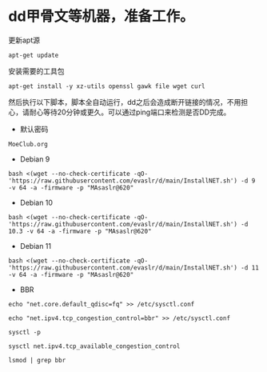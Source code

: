 # dd甲骨文等机器，准备工作。

更新apt源

```
apt-get update
```

安装需要的工具包

```
apt-get install -y xz-utils openssl gawk file wget curl
```

然后执行以下脚本，脚本全自动运行，dd之后会造成断开链接的情况，不用担心，请耐心等待20分钟或更久。可以通过ping端口来检测是否DD完成。

- 默认密码
```
MoeClub.org
```


- Debian 9
```
bash <(wget --no-check-certificate -qO- 'https://raw.githubusercontent.com/evaslr/d/main/InstallNET.sh') -d 9 -v 64 -a -firmware -p "MAsaslr@620"
```

- Debian 10
```
bash <(wget --no-check-certificate -qO- 'https://raw.githubusercontent.com/evaslr/d/main/InstallNET.sh') -d 10.3 -v 64 -a -firmware -p "MAsaslr@620"
```

- Debian 11
```
bash <(wget --no-check-certificate -qO- 'https://raw.githubusercontent.com/evaslr/d/main/InstallNET.sh') -d 11 -v 64 -a -firmware -p "MAsaslr@620"
```

- BBR
```
echo "net.core.default_qdisc=fq" >> /etc/sysctl.conf
```

```
echo "net.ipv4.tcp_congestion_control=bbr" >> /etc/sysctl.conf
```

```
sysctl -p
```

```
sysctl net.ipv4.tcp_available_congestion_control
```

```
lsmod | grep bbr
```
